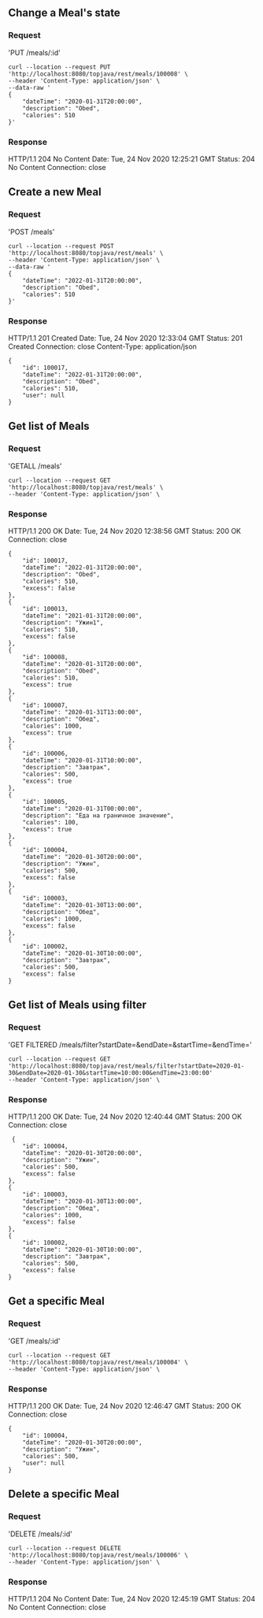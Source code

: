 ## Change a Meal's state

### Request

'PUT /meals/:id'

	curl --location --request PUT 'http://localhost:8080/topjava/rest/meals/100008' \
	--header 'Content-Type: application/json' \
	--data-raw '
	{
        "dateTime": "2020-01-31T20:00:00",
        "description": "Obed",
        "calories": 510
	}'

### Response

HTTP/1.1 204 No Content
    Date: Tue, 24 Nov 2020 12:25:21 GMT
    Status: 204 No Content
    Connection: close

## Create a new Meal
	
### Request

'POST /meals'
	
	curl --location --request POST 'http://localhost:8080/topjava/rest/meals' \
	--header 'Content-Type: application/json' \
	--data-raw '
	{
        "dateTime": "2022-01-31T20:00:00",
        "description": "Obed",
        "calories": 510
	}'

### Response

 HTTP/1.1 201 Created
    Date: Tue, 24 Nov 2020 12:33:04 GMT
    Status: 201 Created
    Connection: close
    Content-Type: application/json    

    {
        "id": 100017,
        "dateTime": "2022-01-31T20:00:00",
        "description": "Obed",
        "calories": 510,
        "user": null
    }
    
## Get list of Meals

### Request

'GETALL /meals'

	curl --location --request GET 'http://localhost:8080/topjava/rest/meals' \
	--header 'Content-Type: application/json' \
	
### Response

 HTTP/1.1 200 OK
    Date: Tue, 24 Nov 2020 12:38:56 GMT
    Status: 200 OK
    Connection: close
	
    {
        "id": 100017,
        "dateTime": "2022-01-31T20:00:00",
        "description": "Obed",
        "calories": 510,
        "excess": false
    },
    {
        "id": 100013,
        "dateTime": "2021-01-31T20:00:00",
        "description": "Ужин1",
        "calories": 510,
        "excess": false
    },
    {
        "id": 100008,
        "dateTime": "2020-01-31T20:00:00",
        "description": "Obed",
        "calories": 510,
        "excess": true
    },
    {
        "id": 100007,
        "dateTime": "2020-01-31T13:00:00",
        "description": "Обед",
        "calories": 1000,
        "excess": true
    },
    {
        "id": 100006,
        "dateTime": "2020-01-31T10:00:00",
        "description": "Завтрак",
        "calories": 500,
        "excess": true
    },
    {
        "id": 100005,
        "dateTime": "2020-01-31T00:00:00",
        "description": "Еда на граничное значение",
        "calories": 100,
        "excess": true
    },
    {
        "id": 100004,
        "dateTime": "2020-01-30T20:00:00",
        "description": "Ужин",
        "calories": 500,
        "excess": false
    },
    {
        "id": 100003,
        "dateTime": "2020-01-30T13:00:00",
        "description": "Обед",
        "calories": 1000,
        "excess": false
    },
    {
        "id": 100002,
        "dateTime": "2020-01-30T10:00:00",
        "description": "Завтрак",
        "calories": 500,
        "excess": false
    }

## Get list of Meals using filter

### Request

'GET FILTERED /meals/filter?startDate=&endDate=&startTime=&endTime='

	curl --location --request GET 'http://localhost:8080/topjava/rest/meals/filter?startDate=2020-01-30&endDate=2020-01-30&startTime=10:00:00&endTime=23:00:00'
	--header 'Content-Type: application/json' \
	
### Response	

 HTTP/1.1 200 OK
    Date: Tue, 24 Nov 2020 12:40:44 GMT
    Status: 200 OK
    Connection: close
	
	 {
        "id": 100004,
        "dateTime": "2020-01-30T20:00:00",
        "description": "Ужин",
        "calories": 500,
        "excess": false
    },
    {
        "id": 100003,
        "dateTime": "2020-01-30T13:00:00",
        "description": "Обед",
        "calories": 1000,
        "excess": false
    },
    {
        "id": 100002,
        "dateTime": "2020-01-30T10:00:00",
        "description": "Завтрак",
        "calories": 500,
        "excess": false
    }

## Get a specific Meal
	
### Request

'GET /meals/:id'
	
	curl --location --request GET 'http://localhost:8080/topjava/rest/meals/100004' \
	--header 'Content-Type: application/json' \
	
### Response

HTTP/1.1 200 OK
    Date: Tue, 24 Nov 2020 12:46:47 GMT
    Status: 200 OK
    Connection: close
	
    {
        "id": 100004,
        "dateTime": "2020-01-30T20:00:00",
        "description": "Ужин",
        "calories": 500,
        "user": null
    }

## Delete a specific Meal

### Request

'DELETE /meals/:id'
	
	curl --location --request DELETE 'http://localhost:8080/topjava/rest/meals/100006' \
	--header 'Content-Type: application/json' \
	
### Response	

HTTP/1.1 204 No Content
    Date: Tue, 24 Nov 2020 12:45:19 GMT
    Status: 204 No Content
    Connection: close
